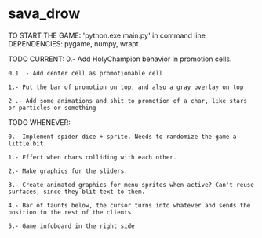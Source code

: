# sava_drow
TO START THE GAME: 'python.exe main.py' in command line
DEPENDENCIES: pygame, numpy, wrapt

TODO CURRENT:
    0.- Add HolyChampion behavior in promotion cells.

    0.1 .- Add center cell as promotionable cell

    1.- Put the bar of promotion on top, and also a gray overlay on top

    2 .- Add some animations and shit to promotion of a char, like stars or particles or something

TODO WHENEVER:

    0.- Implement spider dice + sprite. Needs to randomize the game a little bit.

    1.- Effect when chars colliding with each other.

    2.- Make graphics for the sliders.

    3.- Create animated graphics for menu sprites when active? Can't reuse surfaces, since they blit text to them.

    4.- Bar of taunts below, the cursor turns into whatever and sends the position to the rest of the clients.

    5.- Game infoboard in the right side